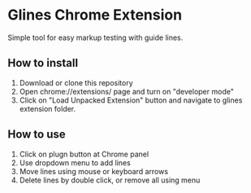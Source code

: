 # Glines Chrome Extension

Simple tool for easy markup testing with guide lines.

## How to install

1. Download or clone this repository
2. Open chrome://extensions/ page and turn on "developer mode"
3. Click on "Load Unpacked Extension" button and navigate to glines extension folder.

## How to use

1. Click on plugn button at Chrome panel
2. Use dropdown menu to add lines
3. Move lines using mouse or keyboard arrows
4. Delete lines by double click, or remove all using menu